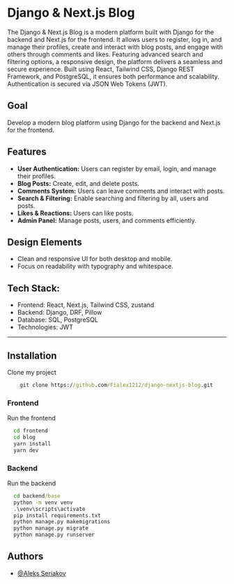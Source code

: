 # **Django & Next.js Blog**

The Django & Next.js Blog is a modern platform built with Django for the backend and Next.js for the frontend. It allows users to register, log in, and manage their profiles, create and interact with blog posts, and engage with others through comments and likes. Featuring advanced search and filtering options, a responsive design, the platform delivers a seamless and secure experience. Built using React, Tailwind CSS, Django REST Framework, and PostgreSQL, it ensures both performance and scalability. Authentication is secured via JSON Web Tokens (JWT).


## **Goal**
Develop a modern blog platform using Django for the backend and Next.js for the frontend.

## **Features**
- **User Authentication:** Users can register by email, login, and manage their profiles.
- **Blog Posts:** Create, edit, and delete posts.
- **Comments System:** Users can leave comments and interact with posts.
- **Search & Filtering:** Enable searching and filtering by all, users and posts.
- **Likes & Reactions:** Users can like posts.
- **Admin Panel:** Manage posts, users, and comments efficiently.

## **Design Elements**
- Clean and responsive UI for both desktop and mobile.
- Focus on readability with typography and whitespace.


## **Tech Stack:**
  - Frontend: React, Next.js, Tailwind CSS, zustand
  - Backend: Django, DRF, Pillow
  - Database: SQL, PostgreSQL
  - Technologies: JWT
---
## **Installation**
Clone my project
```cmd
    git clone https://github.com/Fialex1212/django-nextjs-blog.git
```

### **Frontend**
Run the frontend

```bash
  cd frontend
  cd blog
  yarn install
  yarn dev
```

### **Backend**
Run the backend

```cmd
  cd backend/base
  python -m venv venv
  .\venv\scripts\activate
  pip install requirements.txt
  python manage.py makemigrations
  python manage.py migrate
  python manage.py runserver
```
## **Authors**

- [@Aleks Seriakov](https://github.com/Fialex1212)